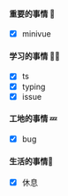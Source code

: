 

#### 重要的事情 🍎

- [x] minivue

#### 学习的事情 🧑‍💻

- [x] ts
- [x] typing
- [x] issue

#### 工地的事情 💤

- [x] bug

#### 生活的事情🍒

- [x] 休息

